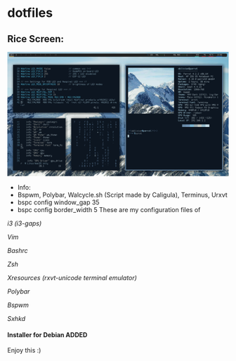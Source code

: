 # dotfiles
## Rice Screen:
![](2018-10-14-130257_1366x768_scrot.png?raw=true)
- Info:
- Bspwm, Polybar, Walcycle.sh (Script made by Caligula), Terminus, Urxvt
- bspc config window_gap 35
- bspc config border_width 5
These are my configuration files of 

_i3 (i3-gaps)_

_Vim_

_Bashrc_

_Zsh_

_Xresources (rxvt-unicode terminal emulator)_

_Polybar_

_Bspwm_

_Sxhkd_

#### Installer for Debian ADDED

Enjoy this :)
